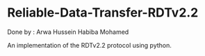 # Reliable-Data-Transfer-RDTv2.2
Done by :
  Arwa Hussein
  Habiba Mohamed

An implementation of the RDTv2.2 protocol using python.
  
  
  
